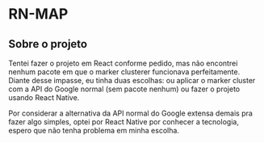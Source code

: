# RN-MAP
## Sobre o projeto
Tentei fazer o projeto em React conforme pedido, mas não encontrei nenhum pacote em que o marker clusterer funcionava perfeitamente. Diante desse impasse, eu tinha duas escolhas: ou aplicar o marker cluster com a API do Google normal (sem pacote nenhum) ou fazer o projeto usando React Native.

Por considerar a alternativa da API normal do Google extensa demais pra fazer algo simples, optei por React Native por conhecer a tecnologia, espero que não tenha problema em minha escolha.